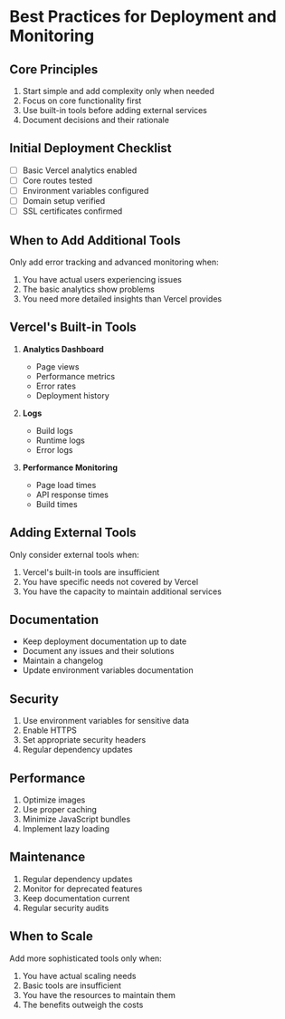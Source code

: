 # Best Practices for Deployment and Monitoring

## Core Principles
1. Start simple and add complexity only when needed
2. Focus on core functionality first
3. Use built-in tools before adding external services
4. Document decisions and their rationale

## Initial Deployment Checklist
- [ ] Basic Vercel analytics enabled
- [ ] Core routes tested
- [ ] Environment variables configured
- [ ] Domain setup verified
- [ ] SSL certificates confirmed

## When to Add Additional Tools
Only add error tracking and advanced monitoring when:
1. You have actual users experiencing issues
2. The basic analytics show problems
3. You need more detailed insights than Vercel provides

## Vercel's Built-in Tools
1. **Analytics Dashboard**
   - Page views
   - Performance metrics
   - Error rates
   - Deployment history

2. **Logs**
   - Build logs
   - Runtime logs
   - Error logs

3. **Performance Monitoring**
   - Page load times
   - API response times
   - Build times

## Adding External Tools
Only consider external tools when:
1. Vercel's built-in tools are insufficient
2. You have specific needs not covered by Vercel
3. You have the capacity to maintain additional services

## Documentation
- Keep deployment documentation up to date
- Document any issues and their solutions
- Maintain a changelog
- Update environment variables documentation

## Security
1. Use environment variables for sensitive data
2. Enable HTTPS
3. Set appropriate security headers
4. Regular dependency updates

## Performance
1. Optimize images
2. Use proper caching
3. Minimize JavaScript bundles
4. Implement lazy loading

## Maintenance
1. Regular dependency updates
2. Monitor for deprecated features
3. Keep documentation current
4. Regular security audits

## When to Scale
Add more sophisticated tools only when:
1. You have actual scaling needs
2. Basic tools are insufficient
3. You have the resources to maintain them
4. The benefits outweigh the costs 
